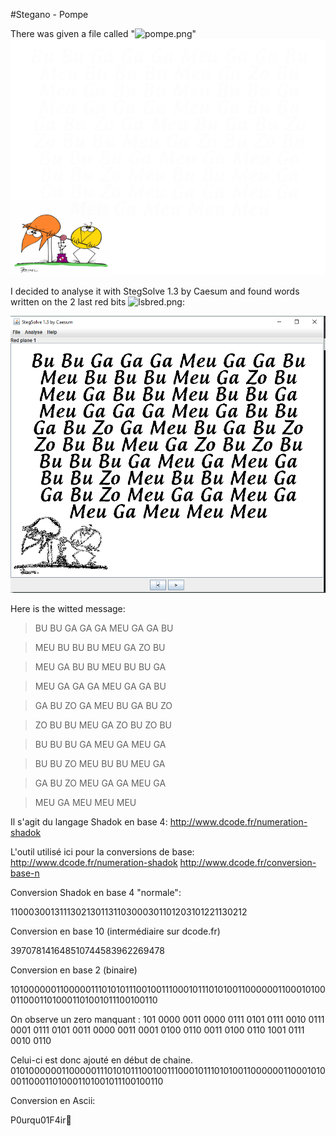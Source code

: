 #Stegano - Pompe

There was given a file called "![pompe.png]("pompe.png")"
![pompe.png](pompe.png "pompe.png")

I decided to analyse it with StegSolve 1.3 by Caesum and found words written on the 2 last red bits ![lsbred.png]("lsbred.png"):


![lsbred.png](lsbred.png "lsbred.png")

Here is the witted message:

>BU BU GA GA GA MEU GA GA BU

>MEU BU BU BU MEU GA ZO BU

>MEU GA BU BU MEU BU BU GA

>MEU GA GA GA MEU GA GA BU

>GA BU ZO GA MEU BU GA BU ZO

>ZO BU BU MEU GA ZO BU ZO BU

>BU BU BU GA MEU GA MEU GA

>BU BU ZO MEU BU BU MEU GA

>GA BU ZO MEU GA GA MEU GA

>MEU GA MEU MEU MEU

Il s'agit du langage Shadok en base 4:
http://www.dcode.fr/numeration-shadok


L'outil utilisé ici pour la conversions de base: 
http://www.dcode.fr/numeration-shadok
http://www.dcode.fr/conversion-base-n


Conversion Shadok en base 4 "normale":

11000300131113021301131103000301101203101221130212

Conversion en base 10 (intermédiaire sur dcode.fr)

397078141648510744583962269478

Conversion en base 2 (binaire) 

101000000110000011101010111001001110001011101010011000000110001010001100011010001101001011100100110

On observe un zero manquant :
101 0000 0011 0000 0111 0101 0111 0010 0111 0001 0111 0101 0011 0000 0011 0001 0100 0110 0011 0100 0110 1001 0111 0010 0110

Celui-ci est donc ajouté en début de chaine.
0101000000110000011101010111001001110001011101010011000000110001010001100011010001101001011100100110

Conversion en Ascii:

P0urqu01F4ir
